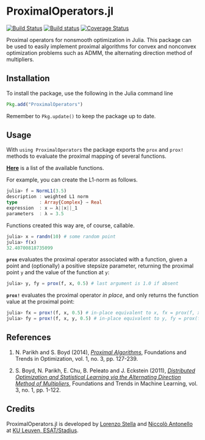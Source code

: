 # ProximalOperators.jl

[![Build Status](https://travis-ci.org/kul-forbes/ProximalOperators.jl.svg?branch=master)](https://travis-ci.org/kul-forbes/ProximalOperators.jl)
[![Build status](https://ci.appveyor.com/api/projects/status/00rk6ip0y0t2wj8t?svg=true)](https://ci.appveyor.com/project/lostella/prox-jl)
[![Coverage Status](https://coveralls.io/repos/github/kul-forbes/ProximalOperators.jl/badge.svg?branch=master)](https://coveralls.io/github/kul-forbes/ProximalOperators.jl?branch=master)

Proximal operators for nonsmooth optimization in Julia.
This package can be used to easily implement proximal algorithms for convex and nonconvex optimization problems such as ADMM, the alternating direction method of multipliers.

## Installation

To install the package, use the following in the Julia command line

```julia
Pkg.add("ProximalOperators")
```

Remember to `Pkg.update()` to keep the package up to date.

## Usage

With `using ProximalOperators` the package exports the `prox` and `prox!` methods to evaluate the proximal mapping of several functions.

**[Here](https://github.com/kul-forbes/ProximalOperators.jl/blob/master/FUNCTIONS.md)** is a list of the available functions.

For example, you can create the L1-norm as follows.

```julia
julia> f = NormL1(3.5)
description : weighted L1 norm
type        : Array{Complex} → Real
expression  : x ↦ λ||x||_1
parameters  : λ = 3.5
```

Functions created this way are, of course, callable.

```julia
julia> x = randn(10) # some random point
julia> f(x)
32.40700818735099
```

**`prox`** evaluates the proximal operator associated with a function,
given a point and (optionally) a positive stepsize parameter,
returning the proximal point `y` and the value of the function at `y`:

```julia
julia> y, fy = prox(f, x, 0.5) # last argument is 1.0 if absent
```

**`prox!`** evaluates the proximal operator *in place*,
and only returns the function value at the proximal point:

```julia
julia> fx = prox!(f, x, 0.5) # in-place equivalent to x, fx = prox(f, x, 0.5)
julia> fy = prox!(f, x, y, 0.5) # in-place equivalent to y, fy = prox(f, x, 0.5)
```

## References

1. N. Parikh and S. Boyd (2014), [*Proximal Algorithms*](http://dx.doi.org/10.1561/2400000003),
Foundations and Trends in Optimization, vol. 1, no. 3, pp. 127-239.

2. S. Boyd, N. Parikh, E. Chu, B. Peleato and J. Eckstein (2011), [*Distributed Optimization and Statistical Learning via the Alternating Direction Method of Multipliers*](http://dx.doi.org/10.1561/2200000016), Foundations and Trends in Machine Learning, vol. 3, no. 1, pp. 1-122.

## Credits

ProximalOperators.jl is developed by
[Lorenzo Stella](https://lostella.github.io)
and [Niccolò Antonello](http://homes.esat.kuleuven.be/~nantonel/)
at [KU Leuven, ESAT/Stadius](https://www.esat.kuleuven.be/stadius/).
